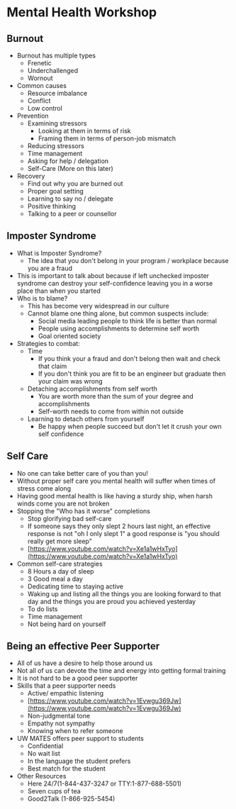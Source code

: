 # Mental Health Workshop

## Burnout
- Burnout has multiple types
  - Frenetic
  - Underchallenged
  - Wornout
- Common causes
  - Resource imbalance
  - Conflict
  - Low control
- Prevention
  - Examining stressors
    - Looking at them in terms of risk
    - Framing them in terms of person-job mismatch
  - Reducing stressors
  - Time management
  - Asking for help /  delegation
  - Self-Care (More on this later)
- Recovery
  - Find out why you are burned out
  - Proper goal setting
  - Learning to say no / delegate
  - Positive thinking
  - Talking to a peer or counsellor

## Imposter Syndrome
- What is Imposter Syndrome?
  - The idea that you don&#39;t belong in your program / workplace because you are a fraud
- This is important to talk about because if left unchecked imposter syndrome can destroy your self-confidence leaving you in a worse place than when you started
- Who is to blame?
  - This has become very widespread in our culture
  - Cannot blame one thing alone, but common suspects include:
    - Social media leading people to think life is better than normal
    - People using accomplishments to determine self worth
    - Goal oriented society
- Strategies to combat:
  - Time
    - If you think your a fraud and don&#39;t belong then wait and check that claim
    - If you don&#39;t think you are fit to be an engineer but graduate then your claim was wrong
  - Detaching accomplishments from self worth
    - You are worth more than the sum of your degree and accomplishments
    - Self-worth needs to come from within not outside
  - Learning to detach others from yourself
    - Be happy when people succeed but don&#39;t let it crush your own self confidence

## Self Care
- No one can take better care of you than you!
- Without proper self care you mental health will suffer when times of stress come along
- Having good mental health is like having a sturdy ship, when harsh winds come you are not broken
- Stopping the &quot;Who has it worse&quot; completions
  - Stop glorifying bad self-care
  - If someone says they only slept 2 hours last night, an effective response is not &quot;oh I only slept 1&quot; a good response is &quot;you should really get more sleep&quot;
  - [https://www.youtube.com/watch?v=Xe1a1wHxTyo](https://www.youtube.com/watch?v=Xe1a1wHxTyo)
- Common self-care strategies
  - 8 Hours a day of sleep
  - 3 Good meal a day
  - Dedicating time to staying active
  - Waking up and listing all the things you are looking forward to that day and the things you are proud you achieved yesterday
  - To do lists
  - Time management
  - Not being hard on yourself

## Being an effective Peer Supporter
- All of us have a desire to help those around us
- Not all of us can devote the time and energy into getting formal training
- It is not hard to be a good peer supporter
- Skills that a peer supporter needs
  - Active/ empathic listening
  - [https://www.youtube.com/watch?v=1Evwgu369Jw](https://www.youtube.com/watch?v=1Evwgu369Jw)
  - Non-judgmental tone
  - Empathy not sympathy
  - Knowing when to refer someone
- UW MATES offers peer support to students
  - Confidential
  - No wait list
  - In the language the student prefers
  - Best match for the student
- Other Resources
  - Here 24/7(1-844-437-3247 or TTY:1-877-688-5501)
  - Seven cups of tea
  - Good2Talk (1-866-925-5454)

